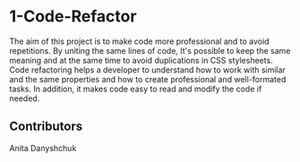 # 1-Code-Refactor

The aim of this project is to make code more professional and to avoid repetitions. By uniting the same lines of code, It's possible to keep the same meaning and at the same time to avoid duplications in CSS stylesheets. Code refactoring helps a developer to understand how to work with similar and the same properties and how to create professional and well-formated tasks. In addition, it makes code easy to read and modify the code if needed.

## Contributors
Anita Danyshchuk